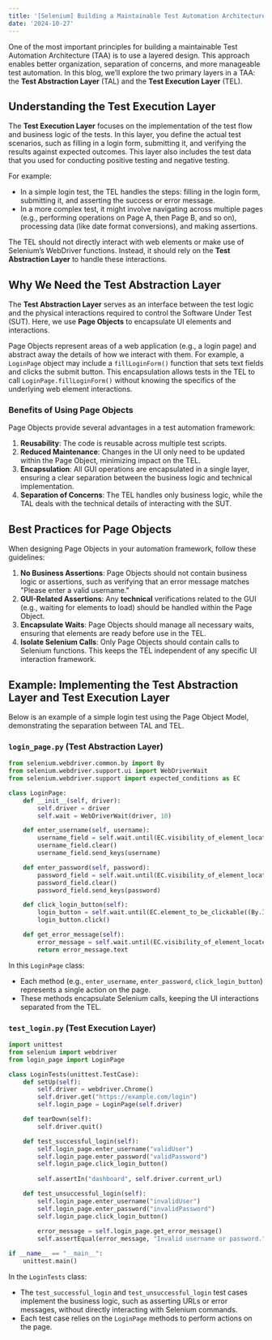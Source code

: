 ```yaml
---
title: '[Selenium] Building a Maintainable Test Automation Architecture (TAA) with Layered Design'
date: '2024-10-27'
---
```


One of the most important principles for building a maintainable Test Automation Architecture (TAA) is to use a layered design. This approach enables better organization, separation of concerns, and more manageable test automation. In this blog, we’ll explore the two primary layers in a TAA: the **Test Abstraction Layer** (TAL) and the **Test Execution Layer** (TEL).

## Understanding the Test Execution Layer

The **Test Execution Layer** focuses on the implementation of the test flow and business logic of the tests. In this layer, you define the actual test scenarios, such as filling in a login form, submitting it, and verifying the results against expected outcomes. This layer also includes the test data that you used for conducting positive testing and negative testing.

For example:
- In a simple login test, the TEL handles the steps: filling in the login form, submitting it, and asserting the success or error message.
- In a more complex test, it might involve navigating across multiple pages (e.g., performing operations on Page A, then Page B, and so on), processing data (like date format conversions), and making assertions.

The TEL should not directly interact with web elements or make use of Selenium’s WebDriver functions. Instead, it should rely on the **Test Abstraction Layer** to handle these interactions.

## Why We Need the Test Abstraction Layer

The **Test Abstraction Layer** serves as an interface between the test logic and the physical interactions required to control the Software Under Test (SUT). Here, we use **Page Objects** to encapsulate UI elements and interactions. 

Page Objects represent areas of a web application (e.g., a login page) and abstract away the details of how we interact with them. For example, a `LoginPage` object may include a `fillLoginForm()` function that sets text fields and clicks the submit button. This encapsulation allows tests in the TEL to call `LoginPage.fillLoginForm()` without knowing the specifics of the underlying web element interactions.

### Benefits of Using Page Objects

Page Objects provide several advantages in a test automation framework:
1. **Reusability**: The code is reusable across multiple test scripts.
2. **Reduced Maintenance**: Changes in the UI only need to be updated within the Page Object, minimizing impact on the TEL.
3. **Encapsulation**: All GUI operations are encapsulated in a single layer, ensuring a clear separation between the business logic and technical implementation.
4. **Separation of Concerns**: The TEL handles only business logic, while the TAL deals with the technical details of interacting with the SUT.

## Best Practices for Page Objects

When designing Page Objects in your automation framework, follow these guidelines:
1. **No Business Assertions**: Page Objects should not contain business logic or assertions, such as verifying that an error message matches "Please enter a valid username."
2. **GUI-Related Assertions**: Any **technical** verifications related to the GUI (e.g., waiting for elements to load) should be handled within the Page Object.
3. **Encapsulate Waits**: Page Objects should manage all necessary waits, ensuring that elements are ready before use in the TEL.
4. **Isolate Selenium Calls**: Only Page Objects should contain calls to Selenium functions. This keeps the TEL independent of any specific UI interaction framework.

## Example: Implementing the Test Abstraction Layer and Test Execution Layer

Below is an example of a simple login test using the Page Object Model, demonstrating the separation between TAL and TEL.

### `login_page.py` (Test Abstraction Layer)

```python
from selenium.webdriver.common.by import By
from selenium.webdriver.support.ui import WebDriverWait
from selenium.webdriver.support import expected_conditions as EC

class LoginPage:
    def __init__(self, driver):
        self.driver = driver
        self.wait = WebDriverWait(driver, 10)

    def enter_username(self, username):
        username_field = self.wait.until(EC.visibility_of_element_located((By.ID, 'username')))
        username_field.clear()
        username_field.send_keys(username)

    def enter_password(self, password):
        password_field = self.wait.until(EC.visibility_of_element_located((By.ID, 'password')))
        password_field.clear()
        password_field.send_keys(password)

    def click_login_button(self):
        login_button = self.wait.until(EC.element_to_be_clickable((By.ID, 'loginButton')))
        login_button.click()

    def get_error_message(self):
        error_message = self.wait.until(EC.visibility_of_element_located((By.ID, 'errorMessage')))
        return error_message.text
```

In this `LoginPage` class:
- Each method (e.g., `enter_username`, `enter_password`, `click_login_button`) represents a single action on the page.
- These methods encapsulate Selenium calls, keeping the UI interactions separated from the TEL.

### `test_login.py` (Test Execution Layer)

```python
import unittest
from selenium import webdriver
from login_page import LoginPage

class LoginTests(unittest.TestCase):
    def setUp(self):
        self.driver = webdriver.Chrome()
        self.driver.get("https://example.com/login")
        self.login_page = LoginPage(self.driver)

    def tearDown(self):
        self.driver.quit()

    def test_successful_login(self):
        self.login_page.enter_username("validUser")
        self.login_page.enter_password("validPassword")
        self.login_page.click_login_button()
        
        self.assertIn("dashboard", self.driver.current_url)

    def test_unsuccessful_login(self):
        self.login_page.enter_username("invalidUser")
        self.login_page.enter_password("invalidPassword")
        self.login_page.click_login_button()
        
        error_message = self.login_page.get_error_message()
        self.assertEqual(error_message, "Invalid username or password.")

if __name__ == "__main__":
    unittest.main()
```

In the `LoginTests` class:
- The `test_successful_login` and `test_unsuccessful_login` test cases implement the business logic, such as asserting URLs or error messages, without directly interacting with Selenium commands.
- Each test case relies on the `LoginPage` methods to perform actions on the page.
